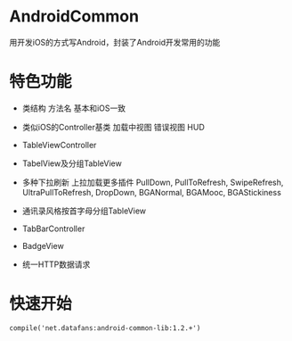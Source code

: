 # AndroidCommon
用开发iOS的方式写Android，封装了Android开发常用的功能


# 特色功能

* 类结构 方法名 基本和iOS一致

* 类似iOS的Controller基类 加载中视图 错误视图 HUD

* TableViewController

* TabelView及分组TableView

* 多种下拉刷新 上拉加载更多插件 PullDown, PullToRefresh, SwipeRefresh, UltraPullToRefresh, DropDown, BGANormal, BGAMooc, BGAStickiness

* 通讯录风格按首字母分组TableView

* TabBarController

* BadgeView

* 统一HTTP数据请求



# 快速开始

	compile('net.datafans:android-common-lib:1.2.+')

